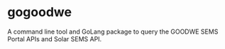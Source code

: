 # gogoodwe
A command line tool and GoLang package to query the GOODWE SEMS Portal APIs and Solar SEMS API.
